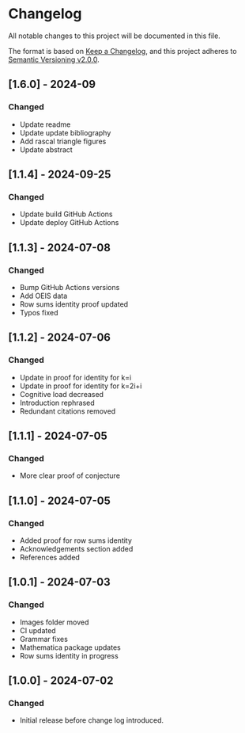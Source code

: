 ﻿# Changelog

All notable changes to this project will be documented in this file.

The format is based on [Keep a Changelog](https://keepachangelog.com/en/1.0.0/),
and this project adheres to [Semantic Versioning v2.0.0](https://semver.org/spec/v2.0.0.html).

## [1.6.0] - 2024-09

### Changed

- Update readme
- Update update bibliography
- Add rascal triangle figures
- Update abstract

## [1.1.4] - 2024-09-25

### Changed

- Update build GitHub Actions
- Update deploy GitHub Actions

## [1.1.3] - 2024-07-08

### Changed

- Bump GitHub Actions versions
- Add OEIS data
- Row sums identity proof updated
- Typos fixed

## [1.1.2] - 2024-07-06

### Changed

- Update in proof for identity for k=i
- Update in proof for identity for k=2i+i
- Cognitive load decreased
- Introduction rephrased
- Redundant citations removed

## [1.1.1] - 2024-07-05

### Changed

- More clear proof of conjecture

## [1.1.0] - 2024-07-05

### Changed

- Added proof for row sums identity
- Acknowledgements section added
- References added

## [1.0.1] - 2024-07-03

### Changed

- Images folder moved
- CI updated
- Grammar fixes
- Mathematica package updates
- Row sums identity in progress

## [1.0.0] - 2024-07-02

### Changed

- Initial release before change log introduced.
